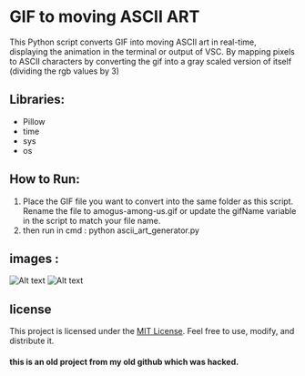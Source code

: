 # **GIF to moving ASCII ART**

This Python script converts GIF into moving ASCII art in real-time, 
displaying the animation in the terminal or output of VSC. 
By mapping pixels to ASCII characters by converting the gif into a gray scaled version of itself (dividing the rgb values by 3)

## **Libraries:**
- Pillow
- time
- sys
- os

## **How to Run:**
1. Place the GIF file you want to convert into the same folder as this script. Rename the file to amogus-among-us.gif or update the gifName variable in the script to match your file name.
2. then run in cmd : python ascii_art_generator.py

## **images :**
![Alt text](https://i.imgur.com/5LvTrE6.gif)
![Alt text](https://i.imgur.com/GC825kc.gif)

## license
This project is licensed under the [MIT License](https://opensource.org/licenses/MIT). Feel free to use, modify, and distribute it.

#### this is an old project from my old github which was hacked.
